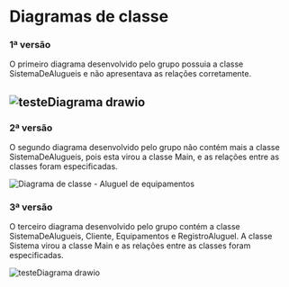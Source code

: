 # Diagramas de classe
### 1ª versão

O primeiro diagrama desenvolvido pelo grupo possuia a classe SistemaDeAlugueis e não apresentava as relações corretamente.

![testeDiagrama drawio](https://github.com/PUCAulas/AlugueMentos/assets/104283439/a8a0567d-d793-4249-a612-87c0ce0ef209)
----
### 2ª versão

O segundo diagrama desenvolvido pelo grupo não contém mais a classe SistemaDeAlugueis, pois esta virou a classe Main, e as relações entre as classes foram especificadas.

![Diagrama de classe - Aluguel de equipamentos](https://github.com/PUCAulas/AlugueMentos/assets/104326131/8df0bd88-a3a6-456d-9694-aad98777aa16)

### 3ª versão

O terceiro diagrama desenvolvido pelo grupo contém  a classe SistemaDeAlugueis, Cliente, Equipamentos e RegistroAluguel. A classe Sistema virou a classe Main e as relações entre as classes foram especificadas.


![testeDiagrama drawio](https://github.com/PUCAulas/AlugueMentos/assets/104283439/686348e0-f71d-4a7f-adf2-d8c0ecc5334b)
